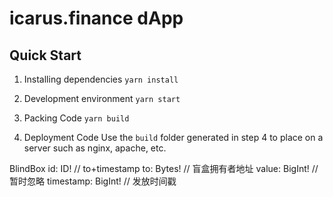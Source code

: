 # icarus.finance dApp

## Quick Start

1. Installing dependencies
`yarn install`

2. Development environment
`yarn start`

3. Packing Code
`yarn build`

4. Deployment Code
Use the `build` folder generated in step 4 to place on a server such as nginx, apache, etc.



BlindBox
id: ID!           // to+timestamp
to: Bytes!     // 盲盒拥有者地址
value: BigInt!   // 暂时忽略
timestamp: BigInt!   // 发放时间戳